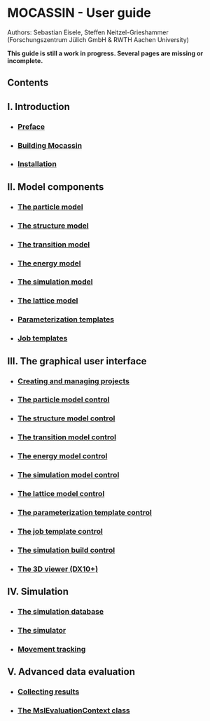 # MOCASSIN - User guide
Authors: Sebastian Eisele, Steffen Neitzel-Grieshammer
(Forschungszentrum Jülich GmbH & RWTH Aachen University)

**This guide is still a work in progress. Several pages are missing or incomplete.**

## Contents

## I. Introduction

- ### [Preface](./preface.md)
- ### [Building Mocassin](./building-mocassin.md)
- ### [Installation](./installation.md)

## II. Model components

- ### [The particle model](./particle-model.md)
- ### [The structure model](./structure-model.md)
- ### [The transition model](./transition-model.md)
- ### [The energy model](./energy-model.md)
- ### [The simulation model](./simulation-model.md)
- ### [The lattice model](./lattice-model.md)
- ### [Parameterization templates](./parameterization-templates.md)
- ### [Job templates](./job-templates.md)

## III. The graphical user interface
- ### [Creating and managing projects](./ui-managing-projects.md)
- ### [The particle model control](./ui-particle-control.md)
- ### [The structure model control](./ui-structure-control.md)
- ### [The transition model control](./ui-transition-control.md)
- ### [The energy model control](./ui-energy-control.md)
- ### [The simulation model control](./ui-simulation-control.md)
- ### [The lattice model control](./ui-lattice-control.md)
- ### [The parameterization template control](./ui-parameterization-control.md)
- ### [The job template control](./ui-job-template-control.md)
- ### [The simulation build control](./ui-simulation-build-control.md)
- ### [The 3D viewer (DX10+)](./ui-3d10-viewer.md)
## IV. Simulation

- ### [The simulation database](./the-simulation-database.md)
- ### [The simulator](./the-simulator.md)
- ### [Movement tracking](./movement-tracking.md)

## V. Advanced data evaluation

- ### [Collecting results]()
- ### [The MslEvaluationContext class]()